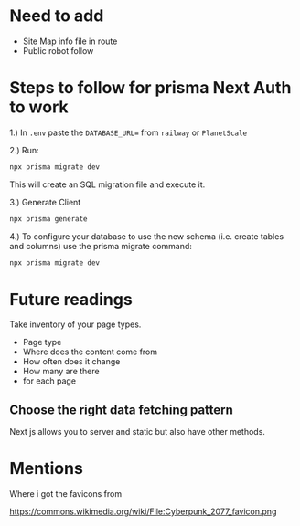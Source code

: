 # Need to add

- Site Map info file in route
- Public robot follow

# Steps to follow for prisma Next Auth to work

1.) In `.env` paste the `DATABASE_URL=` from `railway` or `PlanetScale`

2.) Run:

```bash
npx prisma migrate dev
```

This will create an SQL migration file and execute it.

3.) Generate Client

```bash
npx prisma generate
```

4.) To configure your database to use the new schema (i.e. create tables and columns) use the prisma migrate command:

```bash
npx prisma migrate dev
```


# Future readings 

Take inventory of your page types.

- Page type
- Where does the content come from
- How often does it change
- How many are there
- for each page

## Choose the right data fetching pattern

Next js allows you to server and static but also have other methods.


# Mentions

Where i got the favicons from 

https://commons.wikimedia.org/wiki/File:Cyberpunk_2077_favicon.png